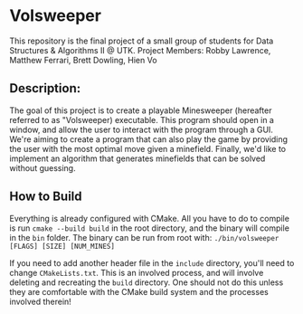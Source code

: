 # Volsweeper
This repository is the final project of a small group of students for Data Structures &amp; Algorithms II @ UTK.
Project Members: Robby Lawrence, Matthew Ferrari, Brett Dowling, Hien Vo

## Description:
The goal of this project is to create a playable Minesweeper (hereafter referred to as "Volsweeper) executable.
This program should open in a window, and allow the user to interact with the program through a GUI.
We're aiming to create a program that can also play the game by providing the user with the most optimal move
given a minefield. Finally, we'd like to implement an algorithm that generates minefields that can be solved without
guessing.

## How to Build
Everything is already configured with CMake. All you have to do to compile is run `cmake --build build` in the root
directory, and the binary will compile in the `bin` folder. The binary can be run from root with:
`./bin/volsweeper [FLAGS] [SIZE] [NUM_MINES]`

If you need to add another header file in the `include` directory, you'll need to change `CMakeLists.txt`. This
is an involved process, and will involve deleting and recreating the `build` directory. One should not do
this unless they are comfortable with the CMake build system and the processes involved therein!
